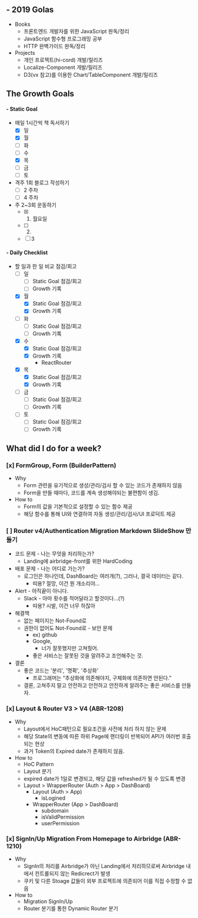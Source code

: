 ## - 2019 Golas
- Books
  - 프론트엔드 개발자를 위한 JavaScript 완독/정리
  - JavaScript 함수형 프로그래밍 공부
  - HTTP 완벽가이드 완독/정리
- Projects
  - 개인 프로젝트(hi-cord) 개발/릴리즈
  - Localize-Component 개발/릴리즈
  - D3(vx 참고)를 이용한 Chart/TableComponent 개발/릴리즈

## The Growth Goals
#### - Static Goal
- 매일 1시간씩 책 독서하기
  - [x] 일
  - [x] 월
  - [ ] 화
  - [ ] 수
  - [x] 목
  - [ ] 금
  - [ ] 토
- 격주 1회 블로그 작성하기
  - [ ] 2 주차
  - [ ] 4 주차
- 주 2~3회 운동하기
  - [x] 1. 월요일
  - [ ] 2.
  - [ ] 3

#### - Daily Checklist
- 할 일과 한 일 비교 점검/회고
  - [ ] 일
    - [ ] Static Goal 점검/회고
    - [ ] Growth 기록
  - [x] 월
    - [x] Static Goal 점검/회고
    - [x] Growth 기록
  - [ ] 화
    - [ ] Static Goal 점검/회고
    - [ ] Growth 기록
  - [x] 수
    - [x] Static Goal 점검/회고
    - [x] Growth 기록
      - ReactRouter
  - [x] 목
    - [x] Static Goal 점검/회고
    - [x] Growth 기록
  - [ ] 금
    - [ ] Static Goal 점검/회고
    - [ ] Growth 기록
  - [ ] 토
    - [ ] Static Goal 점검/회고
    - [ ] Growth 기록

## What did I do for a week?
### [x] FormGroup, Form (BuilderPattern)
  - Why
    - Form 관련을 유기적으로 생성/관리/검사 할 수 있는 코드가 존재하지 않음
    - Form을 만들 때마다, 코드를 계속 생성해야되는 불편함이 생김.
  - How to
    - Form의 값을 기본적으로 설정할 수 있는 함수 제공
    - 해당 함수를 통해 UI와 연결하여 자동 생성/관리/검사/UI 프로덕트 제공
### [ ] Router v4/Authentication Migration Markdown SlideShow 만들기
  - 코드 문제 - 나는 무엇을 처리하는가?
    - Landing에 airbridge-front를 위한 HardCoding
  - 배포 문제 - 나는 어디로 가는가?
    - 로그인은 하나인데, DashBoard는 여러개(?), 그러나, 결국 데이터는 같다.
      - 띠용? 절망, 이건 뭔 개소리야...
  - Alert - 아직끝이 아니다.
    - Slack - 아마 횟수를 적어달라고 할것이다...(?)
      - 따용? 시발, 이건 너무 하잖아
  - 해결책
    - 없는 페이지는 Not-Found로
    - 권한이 없어도 Not-Found로 - 보안 문제
      - ex) github
      - Google,
        - 너가 잘못했지만  고쳐줬어.
      - 좋은 서비스는 잘못된 것을 알려주고 조언해주는 것.
  - 결론
    - 좋은 코드는 '분리', '명확', '추상화'
      - 프로그래머는 “추상화에 의존해야지, 구체화에 의존하면 안된다.”
    - 결론, 고쳐주지 말고 안전하고 안전하고 안전하게 알려주는 좋은 서비스를 만들자.
### [x] Layout & Router V3 > V4 (ABR-1208)
  - Why
    - Layout에서 HoC패턴으로 필요조건을 사전에 처리 하지 않는 문제
    - 해당 State의 변동에 따른 하위 Page에 랜더링이 반복되어 API가 여러번 호출되는 현상
    - 과거 Token의 Expired date가 존재하지 않음.
  - How to
    - HoC Pattern
    - Layout 분기
    - expired date가 1일로 변경되고, 해당 값을 refreshed가 될 수 있도록 변경
    - Layout > WrapperRouter (Auth > App > DashBoard)
      - Layout (Auth > App)
        - isLogined
      - WrapperRouter (App > DashBoard)
        - subdomain
        - isValidPermission
        - userPermission
### [x] SignIn/Up Migration From Homepage to Airbridge (ABR-1210)
  - Why
    - SignIn의 처리를 Airbridge가 아닌 Landing에서 처리하므로써 Airbridge 내에서 컨트롤되지 않는 Redicrect가 발생
    - 쿠키 및 다른 Stoage 값들이 외부 프로젝트에 의존되어 이를 직접 수정할 수 없음
  - How to
    - Migration SignIn/Up
    - Router 분기를 통한 Dynamic Router 분기
